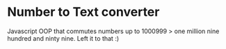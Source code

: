 # Number to Text converter

Javascript OOP that commutes numbers up to 1000999 > one million nine hundred and ninty nine. Left it to that :)  
